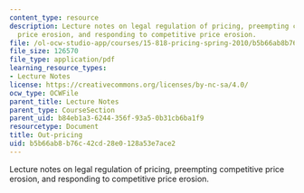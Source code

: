 ```yaml
---
content_type: resource
description: Lecture notes on legal regulation of pricing, preempting competitive
  price erosion, and responding to competitive price erosion.
file: /ol-ocw-studio-app/courses/15-818-pricing-spring-2010/b5b66ab8b76c42cd28e0128a53e7ace2_MIT15_818S10_lec07.pdf
file_size: 126570
file_type: application/pdf
learning_resource_types:
- Lecture Notes
license: https://creativecommons.org/licenses/by-nc-sa/4.0/
ocw_type: OCWFile
parent_title: Lecture Notes
parent_type: CourseSection
parent_uid: b84eb1a3-6244-356f-93a5-0b31cb6ba1f9
resourcetype: Document
title: Out-pricing
uid: b5b66ab8-b76c-42cd-28e0-128a53e7ace2
---
```

Lecture notes on legal regulation of pricing, preempting competitive price erosion, and responding to competitive price erosion.